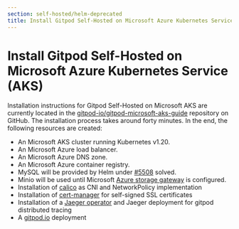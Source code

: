 ```yaml
---
section: self-hosted/helm-deprecated
title: Install Gitpod Self-Hosted on Microsoft Azure Kubernetes Service (AKS)
---
```


<script context="module">
  export const prerender = true;
</script>

# Install Gitpod Self-Hosted on Microsoft Azure Kubernetes Service (AKS)

Installation instructions for Gitpod Self-Hosted on Microsoft AKS are currently located in the [gitpod-io/gitpod-microsoft-aks-guide](https://github.com/gitpod-io/gitpod-microsoft-aks-guide) repository on GitHub. The installation process takes around forty minutes. In the end, the following resources are created:

- An Microsoft AKS cluster running Kubernetes v1.20.
- An Microsoft Azure load balancer.
- An Microsoft Azure DNS zone.
- An Microsoft Azure container registry.
- MySQL will be provided by Helm under [#5508](https://github.com/gitpod-io/gitpod/issues/5508) solved.
- Minio will be used until Microsoft [Azure storage gateway](https://github.com/gitpod-io/gitpod-azure-aks-guide/issues/1) is configured.
- Installation of [calico](https://docs.projectcalico.org) as CNI and NetworkPolicy implementation
- Installation of [cert-manager](https://cert-manager.io/) for self-signed SSL certificates
- Installation of a [Jaeger operator](https://github.com/jaegertracing/helm-charts/tree/main/charts/jaeger-operator) and Jaeger deployment for gitpod distributed tracing
- A [gitpod.io](https://github.com/gitpod-io/gitpod) deployment
